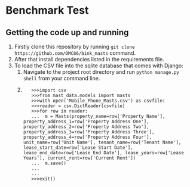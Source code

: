 # Benchmark Test

## Getting the code up and running
1. Firstly clone this repository by running ```git clone https://github.com/OMC86/bink_masts``` command.
2. After that install dependencies listed in the requirements file.
3. To load the CSV file into the sqlite database that comes with Django:
    1. Navigate to the project root directory and run ```python manage.py shell``` from your command line.
    2. ```
          >>>import csv
          >>>from mast_data.models import masts
          >>>with open('Mobile_Phone_Masts.csv') as csvfile: 
          >>>reader = csv.DictReader(csvfile)
          >>>for row in reader:
          ...  m = Masts(property_name=row['Property Name'], property_address_1=row['Property Address One'], property_address_2=row['Property Address Two'], property_address_3=row['Property Address Three'], property_address_4=row['Property Address Four'], unit_name=row['Unit Name'], tenant_name=row['Tenant Name'], lease_start_date=row['Lease Start Date'], lease_end_date=row['Lease End Date'], lease_years=row['Lease Years'], current_rent=row['Current Rent'])
          ...  m.save()
          ...
          ...
          >>>exit()
        ```
    
    